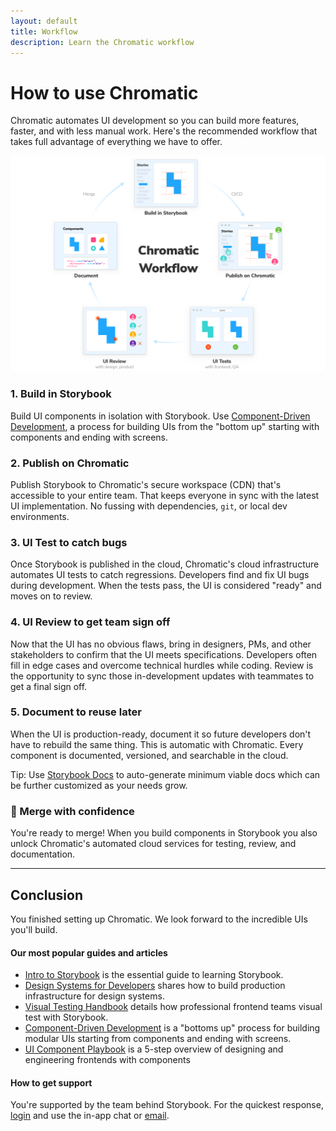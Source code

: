 ```yaml
---
layout: default
title: Workflow
description: Learn the Chromatic workflow
---
```


# How to use Chromatic

Chromatic automates UI development so you can build more features, faster, and with less manual work. Here's the recommended workflow that takes full advantage of everything we have to offer.

![Chromatic workflow](img/chromatic-workflow.png)

### 1. Build in Storybook

Build UI components in isolation with Storybook. Use [Component-Driven Development](https://www.componentdriven.org/), a process for building UIs from the "bottom up" starting with components and ending with screens.

### 2. Publish on Chromatic

Publish Storybook to Chromatic's secure workspace (CDN) that's accessible to your entire team. That keeps everyone in sync with the latest UI implementation. No fussing with dependencies, `git`, or local dev environments.

### 3. UI Test to catch bugs

Once Storybook is published in the cloud, Chromatic's cloud infrastructure automates UI tests to catch regressions. Developers find and fix UI bugs during development. When the tests pass, the UI is considered "ready" and moves on to review.

### 4. UI Review to get team sign off

Now that the UI has no obvious flaws, bring in designers, PMs, and other stakeholders to confirm that the UI meets specifications. Developers often fill in edge cases and overcome technical hurdles while coding. Review is the opportunity to sync those in-development updates with teammates to get a final sign off.

### 5. Document to reuse later

When the UI is production-ready, document it so future developers don't have to rebuild the same thing. This is automatic with Chromatic. Every component is documented, versioned, and searchable in the cloud.

<div class="aside">Tip: Use <a href="https://storybook.js.org/docs/react/writing-docs/introduction" target="_blank">Storybook Docs</a> to auto-generate minimum viable docs which can be further customized as your needs grow.</div>

### 🚀 Merge with confidence

You're ready to merge! When you build components in Storybook you also unlock Chromatic's automated cloud services for testing, review, and documentation.

---

## Conclusion

You finished setting up Chromatic. We look forward to the incredible UIs you'll build.

#### Our most popular guides and articles

- [Intro to Storybook](https://storybook.js.org/tutorials/intro-to-storybook/) is the essential guide to learning Storybook.
- [Design Systems for Developers](https://storybook.js.org/tutorials/design-systems-for-developers/) shares how to build production infrastructure for design systems.
- [Visual Testing Handbook](https://storybook.js.org/tutorials/visual-testing-handbook/) details how professional frontend teams visual test with Storybook.
- [Component-Driven Development](https://www.componentdriven.org/) is a "bottoms up" process for building modular UIs starting from components and ending with screens.
- [UI Component Playbook](https://blog.hichroma.com/ui-component-playbook-fd3022d00590) is a 5-step overview of designing and engineering frontends with components

#### How to get support

You're supported by the team behind Storybook. For the quickest response, [login](https://www.chromatic.com/start) and use the in-app chat or <a href="mailto:support@chromatic.com?Subject=Question">email</a>.
